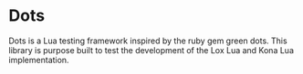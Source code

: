 # Dots

Dots is a Lua testing framework inspired by the ruby gem green dots. This library is purpose built to test the development of the Lox Lua and Kona Lua implementation.


